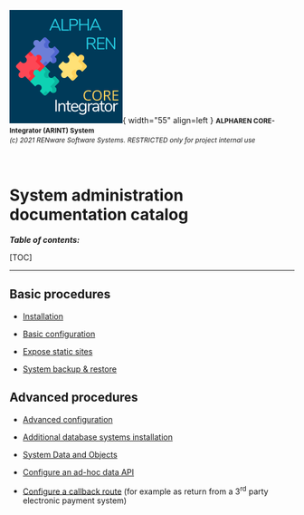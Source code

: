 ![arint_logo](../../pictures/arint_logo.png){ width="55" align=left }
<small markdown>**ALPHAREN CORE-Integrator (ARINT) System**<br>
*(c) 2021 RENware Software Systems. RESTRICTED only for project internal use*
</small><br><br><br>


# System administration documentation catalog

***Table of contents:***

[TOC]

***





## Basic procedures

* [Installation](./system_installation.md)

* [Basic configuration](../../wip.md) <!-- #TODO make me... -->

* [Expose static sites](../../wip.md) <!-- #TODO make me... -->

* [System backup & restore](../../wip.md) <!-- #TODO make me... -->







## Advanced procedures

* [Advanced configuration](../../wip.md) <!-- #TODO make me... -->

* [Additional database systems installation](../../wip.md) <!-- #TODO make me... -->

* [System Data and Objects](../../810-DSGN/810.03-System_Data_and_Objects.md)

* [Configure an ad-hoc data API](../../wip.md) <!-- #TODO make me... -->

* [Configure a callback route](../../wip.md) (for example as return from a 3<sup>rd</sup> party electronic payment system) <!-- #TODO make me... -->



